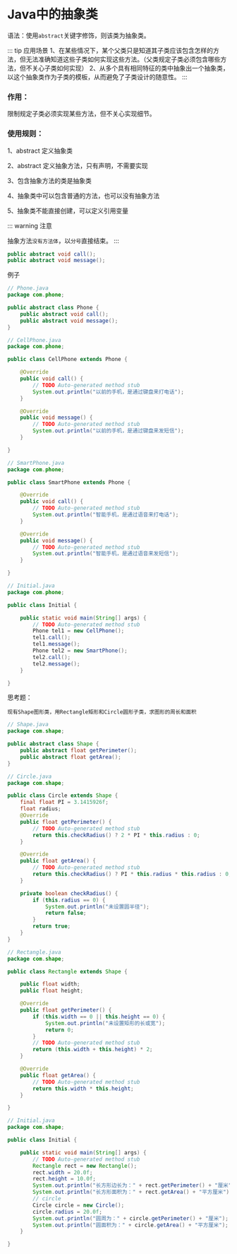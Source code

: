 # Java中的抽象类

语法：使用`abstract`关键字修饰，则该类为抽象类。

::: tip 应用场景
1、在某些情况下，某个父类只是知道其子类应该包含怎样的方法，但无法准确知道这些子类如何实现这些方法。（父类规定子类必须包含哪些方法，但不关心子类如何实现）
2、从多个具有相同特征的类中抽象出一个抽象类，以这个抽象类作为子类的模板，从而避免了子类设计的随意性。
:::

### 作用：

限制规定子类必须实现某些方法，但不关心实现细节。

### 使用规则：

1、abstract 定义抽象类

2、abstract 定义抽象方法，只有声明，不需要实现

3、包含抽象方法的类是抽象类

4、抽象类中可以包含普通的方法，也可以没有抽象方法

5、抽象类不能直接创建，可以定义引用变量

::: warning 注意

抽象方法`没有方法体`，以`分号`直接结束。
:::

```java
public abstract void call();
public abstract void message();
```

例子

```java
// Phone.java
package com.phone;

public abstract class Phone {
	public abstract void call();
	public abstract void message();
}
```

```java
// CellPhone.java
package com.phone;

public class CellPhone extends Phone {

	@Override
	public void call() {
		// TODO Auto-generated method stub
		System.out.println("以前的手机，是通过键盘来打电话");
	}

	@Override
	public void message() {
		// TODO Auto-generated method stub
		System.out.println("以前的手机，是通过键盘来发短信");
	}

}
```

```java
// SmartPhone.java
package com.phone;

public class SmartPhone extends Phone {

	@Override
	public void call() {
		// TODO Auto-generated method stub
		System.out.println("智能手机，是通过语音来打电话");
	}

	@Override
	public void message() {
		// TODO Auto-generated method stub
		System.out.println("智能手机，是通过语音来发短信");
	}

}

```

```java
// Initial.java
package com.phone;

public class Initial {

	public static void main(String[] args) {
		// TODO Auto-generated method stub
		Phone tel1 = new CellPhone();
		tel1.call();
		tel1.message();
		Phone tel2 = new SmartPhone();
		tel2.call();
		tel2.message();
	}

}
```

思考题：

```
现有Shape图形类，用Rectangle矩形和Circle圆形子类，求图形的周长和面积
```

```java
// Shape.java
package com.shape;

public abstract class Shape {
	public abstract float getPerimeter();
	public abstract float getArea();
}
```

```java
// Circle.java
package com.shape;

public class Circle extends Shape {
	final float PI = 3.1415926f;
	float radius;
	@Override
	public float getPerimeter() {
		// TODO Auto-generated method stub
		return this.checkRadius() ? 2 * PI * this.radius : 0;
	}

	@Override
	public float getArea() {
		// TODO Auto-generated method stub
		return this.checkRadius() ? PI * this.radius * this.radius : 0;
	}

	private boolean checkRadius() {
		if (this.radius == 0) {
			System.out.println("未设置圆半径");
			return false;
		}
		return true;
	}
}
```

```java
// Rectangle.java
package com.shape;

public class Rectangle extends Shape {

	public float width;
	public float height;

	@Override
	public float getPerimeter() {
		if (this.width == 0 || this.height == 0) {
			System.out.println("未设置矩形的长或宽");
			return 0;
		}
		// TODO Auto-generated method stub
		return (this.width + this.height) * 2;
	}

	@Override
	public float getArea() {
		// TODO Auto-generated method stub
		return this.width * this.height;
	}

}
```

```java
// Initial.java
package com.shape;

public class Initial {

	public static void main(String[] args) {
		// TODO Auto-generated method stub
		Rectangle rect = new Rectangle();
		rect.width = 20.0f;
		rect.height = 10.0f;
		System.out.println("长方形边长为：" + rect.getPerimeter() + "厘米");
		System.out.println("长方形面积为：" + rect.getArea() + "平方厘米");
		// circle
		Circle circle = new Circle();
		circle.radius = 20.0f;
		System.out.println("圆周为：" + circle.getPerimeter() + "厘米");
		System.out.println("圆面积为：" + circle.getArea() + "平方厘米");
	}

}
```
